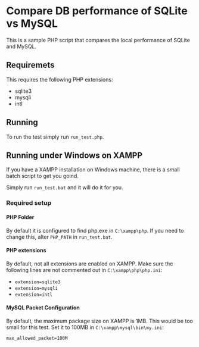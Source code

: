 # Compare DB performance of SQLite vs MySQL

This is a sample PHP script that compares the local performance of SQLite and MySQL.

## Requiremets

This requires the following PHP extensions:

* sqlite3
* mysqli
* intl

## Running

To run the test simply run `run_test.php`.

## Running under Windows on XAMPP

If you have a XAMPP installation on Windows machine,
there is a small batch script to get you goind.

Simply run `run_test.bat` and it will do it for you.

### Required setup

#### PHP Folder

By default it is configured to find php.exe in `C:\xampp\php`.
If you need to change this, alter `PHP_PATH` in `run_test.bat`.

#### PHP extensions

By default, not all extensions are enabled on XAMPP.
Make sure the following lines are not commented out in `C:\xampp\php\php.ini`:

* `extension=sqlite3`
* `extension=mysqli`
* `extension=intl`

#### MySQL Packet Configuration

By default, the maximum package size on XAMPP is 1MB.
This would be too small for this test. Set it to 100MB
in `C:\xampp\mysql\bin\my.ini`:

    max_allowed_packet=100M
